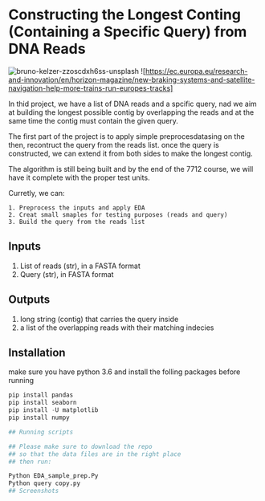 
# Constructing the Longest Conting (Containing a Specific Query) from DNA Reads 


![bruno-kelzer-zzoscdxh6ss-unsplash](https://user-images.githubusercontent.com/65971542/162638251-1e46aff4-b226-4a07-b3dc-1c504ed07c32.jpg?raw=true)
![https://ec.europa.eu/research-and-innovation/en/horizon-magazine/new-braking-systems-and-satellite-navigation-help-more-trains-run-europes-tracks]


In thid project, we have a list of DNA reads and a spcific query, nad we aim at building the longest possible contig by overlapping the reads and at the same time the contig must contain the given query.

The first part of the project is to apply simple preprocesdatasing on the 
then, recontruct the query from the reads list. 
once the query is constructed, we can extend it from both sides to make the longest contig.

The algorithm is still being built and by the end of the 7712 course, we will have it complete with the proper test units.

Curretly, we can: 
    
    1. Preprocess the inputs and apply EDA
    2. Creat small smaples for testing purposes (reads and query)
    3. Build the query from the reads list 
## Inputs
1. List of reads (str), in a FASTA format
2. Query (str), in FASTA format
## Outputs
1. long string (contig) that carries the query inside
2. a list of the overlapping reads with their matching indecies
## Installation
make sure you have python 3.6 and 
install the folling packages before running
```python
pip install pandas
pip install seaborn
pip install -U matplotlib
pip install numpy

## Running scripts

## Please make sure to download the repo 
## so that the data files are in the right place
## then run:

Python EDA_sample_prep.Py
Python query copy.py
## Screenshots




